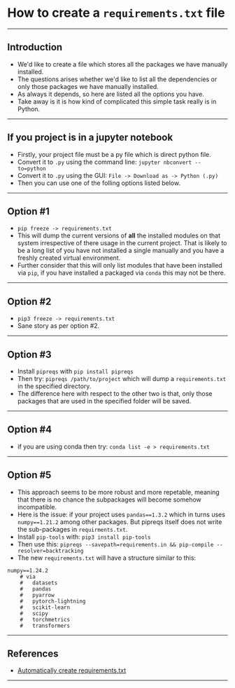 # How to create a `requirements.txt` file
***

## Introduction
- We'd like to create a file which stores all the packages we have manually installed.
- The questions arises whether we'd like to list all the dependencies or only those packages we have manually installed.
- As always it depends, so here are listed all the options you have.
- Take away is it is how kind of complicated this simple task really is in Python.
***

## If you project is in a jupyter notebook
- Firstly, your project file must be a py file which is direct python file.
- Convert it to `.py` using the command line: `jupyter nbconvert --to=python`
- Convert it to `.py` using the GUI: `File -> Download as -> Python (.py)`
- Then you can use one of the folling options listed below.
***

## Option #1
- `pip freeze -> requirements.txt`
- This will dump the current versions of **all** the installed modules on that system irrespective of there usage in the current project. That is likely to be a long list of you have not installed a single manually and you have a freshly created virtual environment. 
- Further consider that this will only list modules that have been installed via `pip`, if you have installed a packaged via `conda` this may not be there. 
***

## Option #2
- `pip3 freeze -> requirements.txt`
- Sane story as per option #2.
***

## Option #3
- Install `pipreqs` with `pip install pipreqs`
- Then try: `pipreqs /path/to/project` which will dump a `requirements.txt` in the specified directory.
- The difference here with respect to the other two is that, only those packages that are used in the specified folder will be saved.
***

## Option #4
- if you are using conda then try: `conda list -e > requirements.txt`
***

## Option #5
- This approach seems to be more robust and more repetable, meaning that there is no chance the subpackages will become somehow incompatible.
- Here is the issue: if your project uses `pandas==1.3.2` which in turns uses `numpy==1.21.2` among other packages. But pipreqs itself does not write the sub-packages in `requirments.txt`.
- Install `pip-tools` with: `pip3 install pip-tools`
- Then use this: `pipreqs --savepath=requirements.in && pip-compile --resolver=backtracking`
- The new `requirements.txt` will have a structure similar to this:
```shell
numpy==1.24.2
    # via
    #   datasets
    #   pandas
    #   pyarrow
    #   pytorch-lightning
    #   scikit-learn
    #   scipy
    #   torchmetrics
    #   transformers
```
***

## References
- [Automatically create requirements.txt](https://stackoverflow.com/questions/31684375/automatically-create-requirements-txt)
***